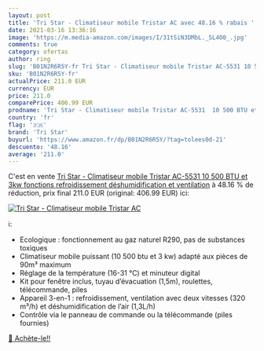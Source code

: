 ```yaml
---
layout: post
title: 'Tri Star - Climatiseur mobile Tristar AC avec 48.16 % rabais '
date: 2021-03-16 13:36:16
image: 'https://m.media-amazon.com/images/I/31tSiN3DMbL._SL400_.jpg'
comments: true
category: ofertas
author: ring
slug: 'B01N2R6R5Y-fr Tri Star - Climatiseur mobile Tristar AC-5531 10 500 BTU...'
sku: 'B01N2R6R5Y-fr'
actualPrice: 211.0 EUR
currency: EUR
price: 211.0
comparePrice: 406.99 EUR
prodname: 'Tri Star - Climatiseur mobile Tristar AC-5531  10 500 BTU et 3kw  fonctions refroidissement  déshumidification et ventilation'
country: 'fr'
flag: '🇫🇷'
brand: 'Tri Star'
buyurl: 'https://www.amazon.fr/dp/B01N2R6R5Y/?tag=tolees0d-21'
descuento: '48.16'
average: '211.0'
---
```


C'est en vente [Tri Star - Climatiseur mobile Tristar AC-5531  10 500 BTU et 3kw  fonctions refroidissement  déshumidification et ventilation](https://www.amazon.fr/dp/B01N2R6R5Y/?tag=tolees0d-21)  à  48.16 % de réduction, prix final  211.0 EUR (original: 406.99 EUR) ici:

[![Tri Star - Climatiseur mobile Tristar AC](https://m.media-amazon.com/images/I/31tSiN3DMbL._SL400_.jpg)](https://www.amazon.fr/dp/B01N2R6R5Y/?tag=tolees0d-21)

ℹ️:

- Ecologique : fonctionnement au gaz naturel R290, pas de substances toxiques
- Climatiseur mobile puissant (10 500 btu et 3 kw) adapté aux pièces de 90m³ maximum
- Réglage de la température (16-31 °C) et minuteur digital
- Kit pour fenêtre inclus, tuyau d’évacuation (1,5m), roulettes, télécommande, piles
- Appareil 3-en-1 : refroidissement, ventilation avec deux vitesses (320 m³/h) et déshumidification de l’air (1,3L/h)
- Contrôle via le panneau de commande ou la télécommande (piles fournies)

[🛒 Achète-le!!](https://www.amazon.fr/dp/B01N2R6R5Y/?tag=tolees0d-21)
